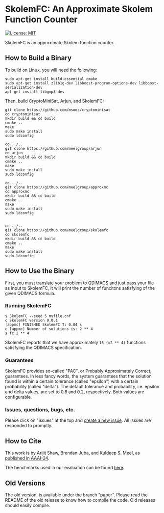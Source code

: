 # SkolemFC: An Approximate Skolem Function Counter

[![License: MIT](https://img.shields.io/badge/License-MIT-yellow.svg)](https://opensource.org/licenses/MIT)
<!-- ![build](https://github.com/meelgroup/SkolemFC/workflows/build/badge.svg)
[![Docker Hub](https://img.shields.io/badge/docker-latest-blue.svg)](https://hub.docker.com/r/msoos/SkolemFC/) -->

SkolemFC is an approximate Skolem function counter.


## How to Build a Binary
To build on Linux, you will need the following:
```
sudo apt-get install build-essential cmake
sudo apt-get install zlib1g-dev libboost-program-options-dev libboost-serialization-dev
apt-get install libgmp3-dev
```

Then, build CryptoMiniSat, Arjun, and SkolemFC:
```
git clone https://github.com/msoos/cryptominisat
cd cryptominisat
mkdir build && cd build
cmake ..
make
sudo make install
sudo ldconfig

cd ../..
git clone https://github.com/meelgroup/arjun
cd arjun
mkdir build && cd build
cmake ..
make
sudo make install
sudo ldconfig

cd ../..
git clone https://github.com/meelgroup/approxmc
cd approxmc
mkdir build && cd build
cmake ..
make
sudo make install
sudo ldconfig


cd ../..
git clone https://github.com/meelgroup/skolemfc
cd skolemfc
mkdir build && cd build
cmake ..
make
sudo make install
sudo ldconfig
```


## How to Use the Binary
First, you must translate your problem to QDIMACS and just pass your file as input to SkolemFC, it will print the number of funcitons satisfying of the given QDIMACS formula.

### Running SkolemFC


```
$ SkolemFC --seed 5 myfile.cnf
c SkolemFC version 0.0.1
[appmc] FINISHED SkolemFC T: 0.04 s
c [appmc] Number of solutions is: 2 ** 4
s fc 2 ** 4
```
SkolemFC reports that we have approximately `16 (=2 ** 4)` functions satisfying the QDIMACS specification.

### Guarantees
SkolemFC provides so-called "PAC", or Probably Approximately Correct, guarantees. In less fancy words, the system guarantees that the solution found is within a certain tolerance (called "epsilon") with a certain probability (called "delta"). The default tolerance and probability, i.e. epsilon and delta values, are set to 0.8 and 0.2, respectively. Both values are configurable.


### Issues, questions, bugs, etc.
Please click on "issues" at the top and [create a new issue](https://github.com/meelgroup/skolemfc/issues/new). All issues are responded to promptly.

## How to Cite

This work is by Arijit Shaw, Brendan Juba, and Kuldeep S. Meel, as [published in AAAI-24](https://arxiv.org/abs/2312.12026).

The benchmarks used in our evaluation can be found [here](https://zenodo.org/records/10449477).

## Old Versions
The old version, is available under the branch "paper". Please read the README of the old release to know how to compile the code. Old releases should easily compile.